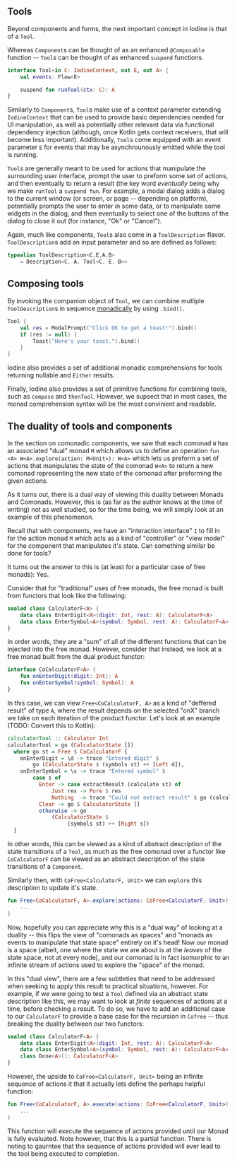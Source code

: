 
Tools
-----

Beyond components and forms, the next important concept in Iodine is that of a `Tool`.

Whereas `Component`s can be thought of as an enhanced `@Composable` function -- `Tool`s can be thought of as enhanced `suspend` functions. 

```kotlin
interface Tool<in C: IodineContext, out E, out A> {
    val events: Flow<E>

    suspend fun runTool(ctx: C): A
}
```

Similarly to `Component`s, `Tool`s make use of a context parameter extending `IodineContext` that can be used to provide basic dependencies needed for UI manipulation, as well as potentially other relevant data via functional dependency injection (although, once Kotlin gets context receivers, that will become less important). Additionally, `Tool`s come equipped with an event parameter `E` for events that may be asynchrounously emitted while the tool is running.

`Tool`s are generally meant to be used for actions that manipulate the surrounding user interface, prompt the user to preform some set of actions, and then eventually to return a result (the key word _eventually_ being why we make `runTool` a `suspend fun`. For example, a modal dialog adds a dialog to the current window (or screen, or page -- depending on platform), potentially prompts the user to enter in some data, or to manipulate some widgets in the dialog, and then eventually to select one of the buttons of the dialog to close it out (for instance, "Ok" or "Cancel").

Again, much like components, `Tool`s also come in a `ToolDescription` flavor. `ToolDescription`s add an input parameter and so are defined as follows:

```kotlin
typealias ToolDescription<C,E,A,B>
    = Description<C, A, Tool<C, E, B>>
```

Composing tools
---------------

By invoking the companion object of `Tool`, we can combine mutliple `ToolDescription`s in sequence [monadically](https://arrow-kt.io/docs/patterns/monad_comprehensions/) by using `.bind()`.

```kotlin
Tool {
    val res = ModalPrompt("Click OK to get a toast!").bind()
    if (res != null) {
        Toast("Here's your toast.").bind()
    }
}
```

Iodine also provides a set of additional monadic comprehensions for tools returning nullable and `Either` results.

Finally, Iodine also provides a set of primitive functions for combining tools, such as `compose` and `thenTool`. However, we supsect that in most cases, the monad comprehension syntax will be the most convinient and readable. 

The duality of tools and components
-----------------------------------

In the section on comonadic components, we saw that each comonad `W` has an associated "dual" monad `M` which allows us to define an operation `fun <A> W<A>.explore(action: M<Unit>): W<A>` which lets us preform a set of actions that manipulates the state of the comonad `W<A>` to return a new comonad representing the new state of the comonad after preforming the given actions.

As it turns out, there is a dual way of viewing this duality between Monads and Comonads. However, this is (as far as the author knows at the time of writing) not as well studied, so for the time being, we will simply look at an example of this phenomenon.

Recall that with components, we have an "interaction interface" `I` to fill in for the action monad `M` which acts as a kind of "controller" or "view model" for the component that manipulates it's state. Can something similar be done for tools?

It turns out the answer to this is (at least for a particular case of free monads): Yes. 

Consider that for "traditional" uses of free monads, the free monad is built from functors that look like the following:

```kotlin
sealed class CalculatorF<A> {
    data class EnterDigit<A>(digit: Int, rest: A): CalculatorF<A>
    data class EnterSymbol<A>(symbol: Symbol, rest: A): CalculatorF<A>
}
```

In order words, they are a "sum" of all of the different functions that can be injected into the free monad. However, consider that instead, we look at a free monad built from the dual product functor:

```kotlin
interface CoCalculatorF<A> {
    fun onEnterDigit(digit: Int): A
    fun onEnterSymbol(symbol: Symbol): A
}
```

In this case, we can view `Free<CoCalculatorF, A>` as a kind of "deffered result" of type `A`, where the result depends on the selected "onX" branch we take on each iteration of the product functor. Let's look at an example (TODO: Convert this to Kotlin):

```haskell
calculatorTool :: Calculator Int
calculatorTool = go (CalculatorState [])
  where go st = Free $ CoCalculatorF {
    onEnterDigit = \d -> trace "Entered digit" $
        go (CalculatorState $ (symbols st) ++ [Left d]),
    onEnterSymbol = \s -> trace "Entered symbol" $
        case s of
          Enter -> case extractResult (calculate st) of
              Just res -> Pure $ res
              Nothing  -> trace "Could not extract result" $ go (calculate st)
          Clear -> go $ CalculatorState []
          otherwise -> go
              (CalculatorState $
                   (symbols st) ++ [Right s])
  }
```

In other words, this can be viewed as a kind of abstract description of the state transitions of a `Tool`, as much as the free comonad over a functor like `CoCalculatorF` can be viewed as an abstract description of the state transitions of a `Component`.

Similarly then, with `CoFree<CalculatorF, Unit>` we can `explore` this description to update it's state.

```kotlin
fun Free<CoCalculatorF, A>.explore(actions: CoFree<CalculatorF, Unit>): Free<CoCalculatorF, A> {
    ...
}
```

Now, hopefully you can appreciate why this is a "dual way" of looking at a duality -- this flips the view of "comonads as spaces" and "monads as events to manipulate that state space" entirely on it's head! Now our monad is a space (albeit, one where the state we are about is at the _leaves_ of the state space, not at every node), and our comonad is in fact isomorphic to an infinite stream of actions used to explore the "space" of the monad.

In this "dual view", there are a few subtleties that need to be addressed when seeking to apply this result to practical situations, however. For example, if we were going to test a `Tool` defined via an abstract state description like this, we may want to look at _finite_ sequences of actions at a time, before checking a result. To do so, we have to add an additional case to our `CalculatorF` to provide a base case for the recursion in `Cofree` -- thus breaking the duality between our two functors:

```kotlin
sealed class CalculatorF<A> {
    data class EnterDigit<A>(digit: Int, rest: A): CalculatorF<A>
    data class EnterSymbol<A>(symbol: Symbol, rest: A): CalculatorF<A>
    class Done<A>(): CalculatorF<A>
}
```

However, the upside to `CoFree<CalculatorF, Unit>` being an infinite sequence of actions it that it actually lets define the perhaps helpful function:

```kotlin
fun Free<CoCalculatorF, A>.execute(actions: CoFree<CalculatorF, Unit>): A {
    ...
}
```

This function will execute the sequence of actions provided until our Monad is fully evaluated. Note however, that this is a partial function. There is noting to gaurntee that the sequence of actions provided will ever lead to the tool being executed to completion.

